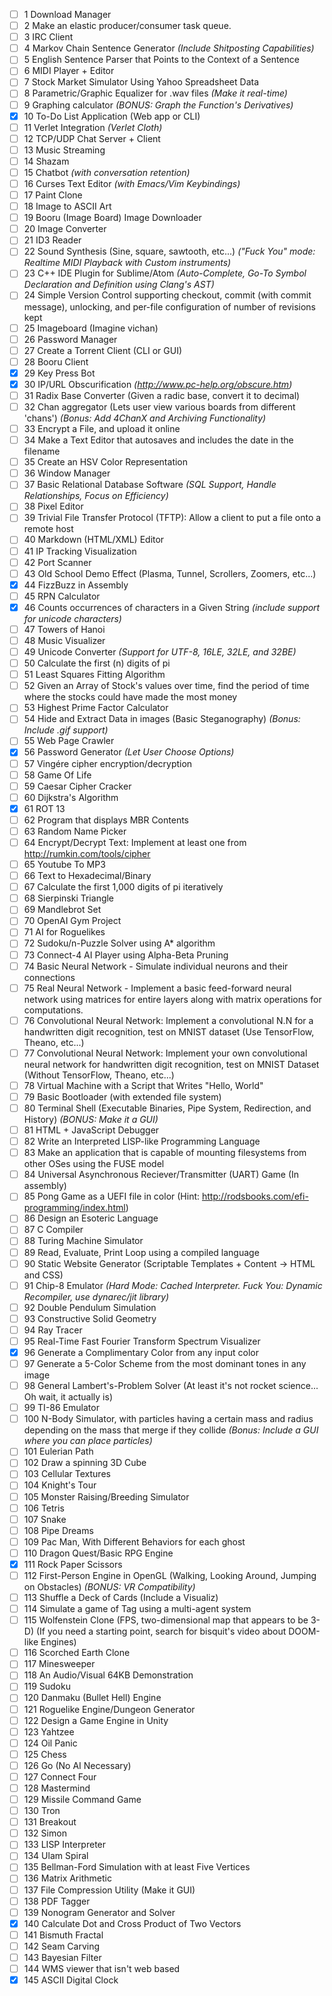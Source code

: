 - [ ] 1 Download Manager
- [ ] 2 Make an elastic producer/consumer task queue.
- [ ] 3 IRC Client
- [ ] 4 Markov Chain Sentence Generator *(Include Shitposting Capabilities)* 
- [ ] 5 English Sentence Parser that Points to the Context of a Sentence
- [ ] 6 MIDI Player + Editor 
- [ ] 7 Stock Market Simulator Using Yahoo Spreadsheet Data
- [ ] 8 Parametric/Graphic Equalizer for .wav files *(Make it real-time)* 
- [ ] 9 Graphing calculator *(BONUS: Graph the Function's Derivatives)* 
- [x] 10 To-Do List Application (Web app or CLI) 
- [ ] 11 Verlet Integration *(Verlet Cloth)*
- [ ] 12 TCP/UDP Chat Server + Client
- [ ] 13 Music Streaming
- [ ] 14 Shazam
- [ ] 15 Chatbot *(with conversation retention)*
- [ ] 16 Curses Text Editor *(with Emacs/Vim Keybindings)*
- [ ] 17 Paint Clone 
- [ ] 18 Image to ASCII Art 
- [ ] 19 Booru (Image Board) Image Downloader
- [ ] 20 Image Converter
- [ ] 21 ID3 Reader
- [ ] 22 Sound Synthesis (Sine, square, sawtooth, etc...) *("Fuck You" mode: Realtime MIDI Playback with Custom instruments)*
- [ ] 23 C++ IDE Plugin for Sublime/Atom *(Auto-Complete, Go-To Symbol Declaration and Definition using Clang's AST)* 
- [ ] 24 Simple Version Control supporting checkout, commit (with commit message), unlocking, and per-file configuration of number of revisions kept
- [ ] 25 Imageboard (Imagine vichan) 
- [ ] 26 Password Manager 
- [ ] 27 Create a Torrent Client (CLI or GUI) 
- [ ] 28 Booru Client 
- [x] 29 Key Press Bot
- [x] 30 IP/URL Obscurification *(http://www.pc-help.org/obscure.htm)* 
- [ ] 31 Radix Base Converter (Given a radic base, convert it to decimal)
- [ ] 32 Chan aggregator (Lets user view various boards from different 'chans') *(Bonus: Add 4ChanX and Archiving Functionality)* 
- [ ] 33 Encrypt a File, and upload it online 
- [ ] 34 Make a Text Editor that autosaves and includes the date in the filename 
- [ ] 35 Create an HSV Color Representation 
- [ ] 36 Window Manager 
- [ ] 37 Basic Relational Database Software *(SQL Support, Handle Relationships, Focus on Efficiency)* 
- [ ] 38 Pixel Editor 
- [ ] 39 Trivial File Transfer Protocol (TFTP): Allow a client to put a file onto a remote host 
- [ ] 40 Markdown (HTML/XML) Editor 
- [ ] 41 IP Tracking Visualization 
- [ ] 42 Port Scanner 
- [ ] 43 Old School Demo Effect (Plasma, Tunnel, Scrollers, Zoomers, etc...) 
- [x] 44 FizzBuzz in Assembly
- [ ] 45 RPN Calculator 
- [x] 46 Counts occurrences of characters in a Given String *(include support for unicode characters)* 
- [ ] 47 Towers of Hanoi
- [ ] 48 Music Visualizer
- [ ] 49 Unicode Converter *(Support for UTF-8, 16LE, 32LE, and 32BE)*
- [ ] 50 Calculate the first (n) digits of pi 
- [ ] 51 Least Squares Fitting Algorithm 
- [ ] 52 Given an Array of Stock's values over time, find the period of time where the stocks could have made the most money 
- [ ] 53 Highest Prime Factor Calculator 
- [ ] 54 Hide and Extract Data in images (Basic Steganography) *(Bonus: Include .gif support)* 
- [ ] 55 Web Page Crawler 
- [x] 56 Password Generator *(Let User Choose Options)* 
- [ ] 57 Vingére cipher encryption/decryption 
- [ ] 58 Game Of Life 
- [ ] 59 Caesar Cipher Cracker 
- [ ] 60 Dijkstra's Algorithm 
- [x] 61 ROT 13 
- [ ] 62 Program that displays MBR Contents 
- [ ] 63 Random Name Picker 
- [ ] 64 Encrypt/Decrypt Text: Implement at least one from http://rumkin.com/tools/cipher 
- [ ] 65 Youtube To MP3 
- [ ] 66 Text to Hexadecimal/Binary 
- [ ] 67 Calculate the first 1,000 digits of pi iteratively 
- [ ] 68 Sierpinski Triangle 
- [ ] 69 Mandlebrot Set
- [ ] 70 OpenAI Gym Project 
- [ ] 71 AI for Roguelikes 
- [ ] 72 Sudoku/n-Puzzle Solver using A* algorithm 
- [ ] 73 Connect-4 AI Player using Alpha-Beta Pruning 
- [ ] 74 Basic Neural Network - Simulate individual neurons and their connections 
- [ ] 75 Real Neural Network - Implement a basic feed-forward neural network using matrices for entire layers along with matrix operations for computations. 
- [ ] 76 Convolutional Neural Network: Implement a convolutional N.N for a handwritten digit recognition, test on MNIST dataset (Use TensorFlow, Theano, etc...) 
- [ ] 77 Convolutional Neural Network: Implement your own convolutional neural network for handwritten digit recognition, test on MNIST Dataset (Without TensorFlow, Theano, etc...) 
- [ ] 78 Virtual Machine with a Script that Writes "Hello, World" 
- [ ] 79 Basic Bootloader (with extended file system) 
- [ ] 80 Terminal Shell (Executable Binaries, Pipe System, Redirection, and History) *(BONUS: Make it a GUI)* 
- [ ] 81 HTML + JavaScript Debugger 
- [ ] 82 Write an Interpreted LISP-like Programming Language 
- [ ] 83 Make an application that is capable of mounting filesystems from other OSes using the FUSE model 
- [ ] 84 Universal Asynchronous Reciever/Transmitter (UART) Game (In assembly) 
- [ ] 85 Pong Game as a UEFI file in color (Hint: http://rodsbooks.com/efi-programming/index.html) 
- [ ] 86 Design an Esoteric Language 
- [ ] 87 C Compiler 
- [ ] 88 Turing Machine Simulator 
- [ ] 89 Read, Evaluate, Print Loop using a compiled language 
- [ ] 90 Static Website Generator (Scriptable Templates + Content → HTML and CSS)
- [ ] 91 Chip-8 Emulator *(Hard Mode: Cached Interpreter. Fuck You: Dynamic Recompiler, use dynarec/jit library)* 
- [ ] 92 Double Pendulum Simulation 
- [ ] 93 Constructive Solid Geometry 
- [ ] 94 Ray Tracer 
- [ ] 95 Real-Time Fast Fourier Transform Spectrum Visualizer 
- [x] 96 Generate a Complimentary Color from any input color 
- [ ] 97 Generate a 5-Color Scheme from the most dominant tones in any image 
- [ ] 98 General Lambert's-Problem Solver (At least it's not rocket science... Oh wait, it actually is) 
- [ ] 99 TI-86 Emulator 
- [ ] 100 N-Body Simulator, with particles having a certain mass and radius depending on the mass that merge if they collide *(Bonus: Include a GUI where you can place particles)* 
- [ ] 101 Eulerian Path 
- [ ] 102 Draw a spinning 3D Cube 
- [ ] 103 Cellular Textures 
- [ ] 104 Knight's Tour 
- [ ] 105 Monster Raising/Breeding Simulator 
- [ ] 106 Tetris 
- [ ] 107 Snake 
- [ ] 108 Pipe Dreams 
- [ ] 109 Pac Man, With Different Behaviors for each ghost 
- [ ] 110 Dragon Quest/Basic RPG Engine 
- [x] 111 Rock Paper Scissors 
- [ ] 112 First-Person Engine in OpenGL (Walking, Looking Around, Jumping on Obstacles) *(BONUS: VR Compatibility)* 
- [ ] 113 Shuffle a Deck of Cards (Include a Visualiz) 
- [ ] 114 Simulate a game of Tag using a multi-agent system 
- [ ] 115 Wolfenstein Clone (FPS, two-dimensional map that appears to be 3-D) (If you need a starting point, search for bisquit's video about DOOM-like Engines) 
- [ ] 116 Scorched Earth Clone 
- [ ] 117 Minesweeper 
- [ ] 118 An Audio/Visual 64KB Demonstration 
- [ ] 119 Sudoku 
- [ ] 120 Danmaku (Bullet Hell) Engine 
- [ ] 121 Roguelike Engine/Dungeon Generator 
- [ ] 122 Design a Game Engine in Unity 
- [ ] 123 Yahtzee 
- [ ] 124 Oil Panic 
- [ ] 125 Chess 
- [ ] 126 Go (No AI Necessary) 
- [ ] 127 Connect Four 
- [ ] 128 Mastermind 
- [ ] 129 Missile Command Game 
- [ ] 130 Tron 
- [ ] 131 Breakout 
- [ ] 132 Simon 
- [ ] 133 LISP Interpreter 
- [ ] 134 Ulam Spiral 
- [ ] 135 Bellman-Ford Simulation with at least Five Vertices 
- [ ] 136 Matrix Arithmetic 
- [ ] 137 File Compression Utility (Make it GUI) 
- [ ] 138 PDF Tagger 
- [ ] 139 Nonogram Generator and Solver 
- [x] 140 Calculate Dot and Cross Product of Two Vectors
- [ ] 141 Bismuth Fractal 
- [ ] 142 Seam Carving 
- [ ] 143 Bayesian Filter 
- [ ] 144 WMS viewer that isn't web based
- [x] 145 ASCII Digital Clock 
